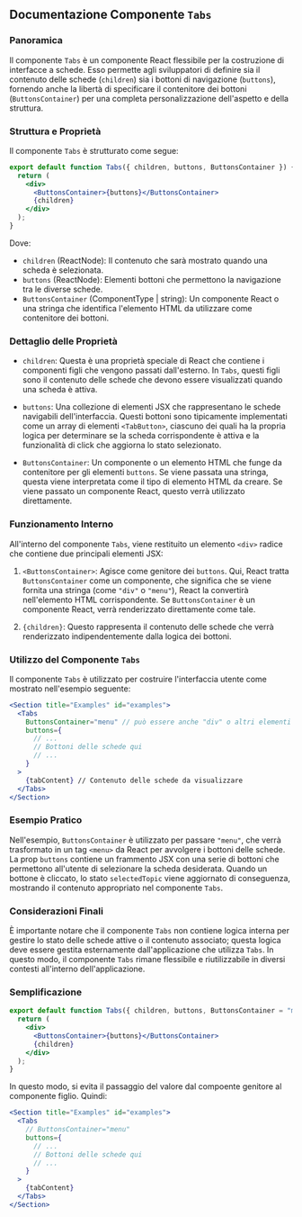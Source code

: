 ## Documentazione Componente `Tabs`

### Panoramica

Il componente `Tabs` è un componente React flessibile per la costruzione di interfacce a schede. Esso permette agli sviluppatori di definire sia il contenuto delle schede (`children`) sia i bottoni di navigazione (`buttons`), fornendo anche la libertà di specificare il contenitore dei bottoni (`ButtonsContainer`) per una completa personalizzazione dell'aspetto e della struttura.

### Struttura e Proprietà

Il componente `Tabs` è strutturato come segue:

```jsx
export default function Tabs({ children, buttons, ButtonsContainer }) {
  return (
    <div>
      <ButtonsContainer>{buttons}</ButtonsContainer>
      {children}
    </div>
  );
}
```

Dove:

- `children` (ReactNode): Il contenuto che sarà mostrato quando una scheda è selezionata.
- `buttons` (ReactNode): Elementi bottoni che permettono la navigazione tra le diverse schede.
- `ButtonsContainer` (ComponentType | string): Un componente React o una stringa che identifica l'elemento HTML da utilizzare come contenitore dei bottoni.

### Dettaglio delle Proprietà

- `children`: Questa è una proprietà speciale di React che contiene i componenti figli che vengono passati dall'esterno. In `Tabs`, questi figli sono il contenuto delle schede che devono essere visualizzati quando una scheda è attiva.

- `buttons`: Una collezione di elementi JSX che rappresentano le schede navigabili dell'interfaccia. Questi bottoni sono tipicamente implementati come un array di elementi `<TabButton>`, ciascuno dei quali ha la propria logica per determinare se la scheda corrispondente è attiva e la funzionalità di click che aggiorna lo stato selezionato.

- `ButtonsContainer`: Un componente o un elemento HTML che funge da contenitore per gli elementi `buttons`. Se viene passata una stringa, questa viene interpretata come il tipo di elemento HTML da creare. Se viene passato un componente React, questo verrà utilizzato direttamente. 

### Funzionamento Interno

All'interno del componente `Tabs`, viene restituito un elemento `<div>` radice che contiene due principali elementi JSX:

1. `<ButtonsContainer>`: Agisce come genitore dei `buttons`. Qui, React tratta `ButtonsContainer` come un componente, che significa che se viene fornita una stringa (come `"div"` o `"menu"`), React la convertirà nell'elemento HTML corrispondente. Se `ButtonsContainer` è un componente React, verrà renderizzato direttamente come tale.

2. `{children}`: Questo rappresenta il contenuto delle schede che verrà renderizzato indipendentemente dalla logica dei bottoni.

### Utilizzo del Componente `Tabs`

Il componente `Tabs` è utilizzato per costruire l'interfaccia utente come mostrato nell'esempio seguente:

```jsx
<Section title="Examples" id="examples">
  <Tabs
    ButtonsContainer="menu" // può essere anche "div" o altri elementi HTML
    buttons={
      // ...
      // Bottoni delle schede qui
      // ...
    }
  >
    {tabContent} // Contenuto delle schede da visualizzare
  </Tabs>
</Section>
```

### Esempio Pratico

Nell'esempio, `ButtonsContainer` è utilizzato per passare `"menu"`, che verrà trasformato in un tag `<menu>` da React per avvolgere i bottoni delle schede. La prop `buttons` contiene un frammento JSX con una serie di bottoni che permettono all'utente di selezionare la scheda desiderata. Quando un bottone è cliccato, lo stato `selectedTopic` viene aggiornato di conseguenza, mostrando il contenuto appropriato nel componente `Tabs`.

### Considerazioni Finali

È importante notare che il componente `Tabs` non contiene logica interna per gestire lo stato delle schede attive o il contenuto associato; questa logica deve essere gestita esternamente dall'applicazione che utilizza `Tabs`. In questo modo, il componente `Tabs` rimane flessibile e riutilizzabile in diversi contesti all'interno dell'applicazione.

### Semplificazione

```jsx
export default function Tabs({ children, buttons, ButtonsContainer = "menu" }) {
  return (
    <div>
      <ButtonsContainer>{buttons}</ButtonsContainer>
      {children}
    </div>
  );
}
```

In questo modo, si evita il passaggio del valore dal compoente genitore al componente figlio.
Quindi:

```jsx
<Section title="Examples" id="examples">
  <Tabs
    // ButtonsContainer="menu" 
    buttons={
      // ...
      // Bottoni delle schede qui
      // ...
    }
  >
    {tabContent}
  </Tabs>
</Section>
```